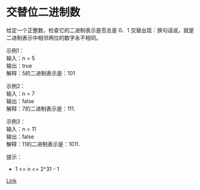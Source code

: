 <h1>交替位二进制数</h1>

给定一个正整数，检查它的二进制表示是否总是 0、1 交替出现：换句话说，就是二进制表示中相邻两位的数字永不相同。</br>

示例1：</br>
输入：n = 5</br>
输出：true</br>
解释：5的二进制表示是：101</br>

示例2：</br>
输入：n = 7</br>
输出：false</br>
解释：7的二进制表示是：111.</br>

示例3：</br>
输入：n = 11</br>
输出：false</br>
解释：11的二进制表示是：1011.</br>

提示：
- 1 <= n <= 2^31 - 1

[Link](https://leetcode-cn.com/problems/binary-number-with-alternating-bits/)